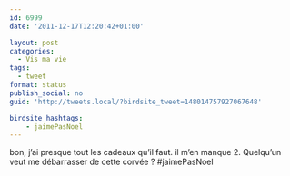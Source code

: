 ```yaml
---
id: 6999
date: '2011-12-17T12:20:42+01:00'

layout: post
categories:
  - Vis ma vie
tags:
  - tweet
format: status
publish_social: no
guid: 'http://tweets.local/?birdsite_tweet=148014757927067648'

birdsite_hashtags:
    - jaimePasNoel
---
```


bon, j’ai presque tout les cadeaux qu’il faut. il m’en manque 2. Quelqu’un veut me débarrasser de cette corvée ? #jaimePasNoel